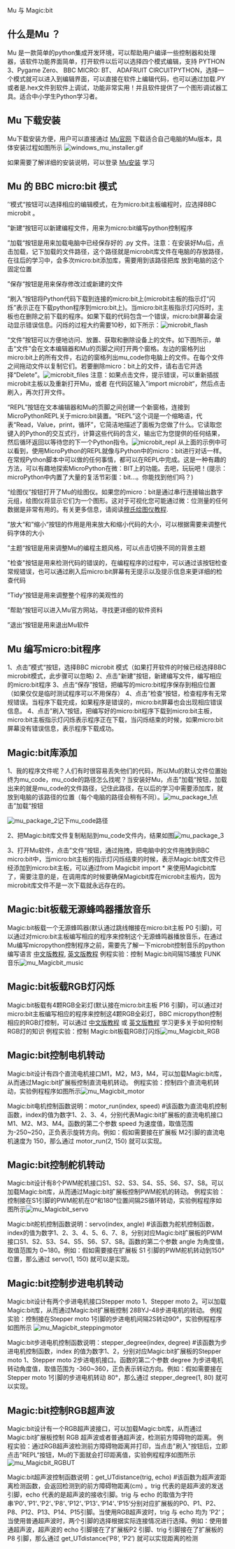 Mu 与 Magic:bit

## 什么是Mu ？
Mu 是一款简单的python集成开发环境，可以帮助用户编译一些控制器和处理器，该软件功能界面简单，打开软件以后可以选择四个模式编辑，支持 PYTHON 3、Pygame Zero、 BBC MICRO: BT、 ADAFRUIT CIRCUITPYTHON，选择一个模式就可以进入到编辑界面，可以直接在软件上编辑代码，也可以通过加载.PY或者是.hex文件到软件上调试，功能非常实用！并且软件提供了一个图形调试器工具。适合中小学生Python学习者。

## Mu 下载安装
Mu下载安装方便，用户可以直接通过   [Mu官网](https://codewith.mu/en/download)  下载适合自己电脑的Mu版本，具体安装过程如图所示                                                                        											![windows_mu_installer.gif](Mu_python/windows_mu_installer.gif)

如果需要了解详细的安装说明，可以登录  [Mu安装](https://codewith.mu/en/howto/) 学习

## Mu 的 BBC micro:bit 模式

’‘模式“按钮可以选择相应的编辑模式，在为micro:bit主板编程时，应选择BBC microbit 。

”新建“按钮可以新建编程文件，用来为micro:bit编写python控制程序

”加载“按钮是用来加载电脑中已经保存好的 .py 文件。注意：在安装好Mu后，点击加载，记下加载的文件路径，这个路径就是microbit库文件在电脑的存放路径，在往后的学习中，会多次micro:bit添加库，需要用到该路径把库 放到电脑的这个固定位置

”保存“按钮是用来保存修改过或新建的文件

“刷入”按钮将Python代码下载到连接的micro:bit上(microbit主板的指示灯“闪烁”表示正在下载python程序到micro:bit上)。当micro:bit主板指示灯闪烁时，主板也在删除之前下载的程序。如果下载的代码包含一个错误，micro:bit屏幕会滚动显示错误信息。闪烁的过程大约需要10秒，如下所示：![microbit_flash](Mu_python/microbit_flash_en.gif)

“文件”按钮可以方便地访问、放置、获取和删除设备上的文件。如下图所示，单击“文件”会在文本编辑器和Mu的页脚之间打开两个窗格。左边的窗格列出micro:bit上的所有文件，右边的窗格列出mu_code你电脑上的文件。在每个文件之间拖动文件以复制它们。若要删除micro：bit上的文件，请右击它并选择“Delete”。![microbit_files](Mu_python/microbit_files_en.gif) 注意：如果点击文件，提示错误，可以重新插拔microbit主板以及重新打开Mu，或者 在代码区输入”import microbit“，然后点击刷入，再次打开文件。 

“REPL”按钮在文本编辑器和Mu的页脚之间创建一个新窗格，连接到MicroPythonREPL关于micro:bit装置。“REPL”这个词是一个缩略语，代表“Read，Value，print，循环”，它简洁地描述了面板为您做了什么。它读取您键入的Python的交互式行，计算这些代码的含义，输出它为您提供的任何结果，然后循环返回以等待您的下一个Python指令。![microbit_repl](Mu_python/microbit_repl_en.gif)
从上面的示例中可以看到，使用MicroPython的REPL就像与Python中的micro：bit进行对话一样。在常规Python脚本中可以做的任何事情，都可以在REPL中完成。这是一种有趣的方法，可以有趣地探索MicroPython在微：BIT上的功能。去吧，玩玩吧！(提示：microPython中内置了大量的复活节彩蛋：bit…。你能找到他们吗？)

“绘图仪”按钮打开了Mu的绘图仪。如果您的micro：bit是通过串行连接输出数字元组，绘图仪将显示它们为一个图形。这对于可视化您可能通过微：位测量的任何数据是非常有用的。有关更多信息，请阅读[穆氏绘图仪教程](https://codewith.mu/en/tutorials/1.0/plotter).

”放大“和”缩小“按钮的作用是用来放大和缩小代码的大小，可以根据需要来调整代码字体的大小

”主题“按钮是用来调整Mu的编程主题风格，可以点击切换不同的背景主题

"检查"按钮是用来检测代码的错误的，在编程程序的过程中，可以通过该按钮检查常规错误，也可以通过刷入后micro:bit屏幕有无提示以及提示信息来更详细的检查代码

”Tidy“按钮是用来调整整个程序的美观性的

”帮助“按钮可以进入Mu官方网站，寻找更详细的软件资料

”退出“按钮是用来退出Mu软件

## Mu 编写micro:bit程序
1、点击”模式“按钮，选择BBC microbit 模式（如果打开软件的时候已经选择BBC microbit模式，此步骤可以忽略)
2、点击"新建"按钮，新建编写文件，编写相应的micro:bit程序
3、点击“保存”按钮，把编写的micro:bit程序保存到相应位置（如果仅仅是临时测试程序可以不用保存）
4、点击”检查“按钮，检查程序有无常规错误。当程序下载完成，如果程序是错误的，micro:bit屏幕也会出现相应错误信息。
4、点击”刷入“按钮，把编写好的micro:bit程序下载到micro:bit主板，micro:bit主板指示灯闪烁表示程序正在下载，当闪烁结束的时候，如果micro:bit屏幕没有错误信息，表示程序下载成功。

## Magic:bit库添加

1、我的程序文件呢？人们有时很容易丢失他们的代码，所以Mu的默认文件位置始终为mu_code，mu_code的路径怎么找呢？当安装好Mu，点击”加载“按钮，加载出来的就是mu_code的文件路径，记住此路径，在以后的学习中需要添加库，就放到电脑的该路径的位置（每个电脑的路径会稍有不同）。![mu_package_1](Mu_python/mu_package_1.png)点击”加载“按钮

![mu_package_2](Mu_python/mu_package_2.png)记下mu_code路径

2、把Magic:bit库文件复制粘贴到mu_code文件内，结果如图![mu_package_3](Mu_python/mu_package_3.png)

3、打开Mu软件，点击”文件“按钮，通过拖拽，把电脑中的文件拖拽到BBC micro:bit中，当micro:bit主板的指示灯闪烁结束的时候，表示Magic:bit库文件已经添加到micro:bit主板，可以通过from Magicbit import * 来使用Magicbit库了，需要注意的是，在调用库的时候要确保Magicbit库在microbit主板内，因为microbit库文件不是一次下载就永远存在的。

## Magic:bit板载无源蜂鸣器播放音乐
Magic:bit板载一个无源蜂鸣器(默认通过跳线帽接在micro:bit主板 P0 引脚)，可以通过对micro:bit主板编写相应的程序来控制这个无源蜂鸣器播放音乐，在通过Mu编写micropython控制程序之前，需要先了解一下microbit控制音乐的python编写语言  [中文版教程](http://www.qingchuangzhiyi.com/doc/music.html), [英文版教程](https://microbit-micropython.readthedocs.io/en/latest/tutorials/music.html)
例程实验：控制 Magic:bit间隔1S播放 FUNK 音乐![mu_Magicbit_music](Mu_python/mu_music.png)

## Magic:bit板载RGB灯闪烁
Magic:bit板载有4颗RGB全彩灯(默认接在micro:bit主板 P16 引脚)，可以通过对micro:bit主板编写相应的程序来控制这4颗RGB全彩灯，BBC micropython控制相应的RGB灯控制，可以通过 [中文版教程](http://www.qingchuangzhiyi.com/doc/neopixel.html) 或 [英文版教程](https://microbit-micropython.readthedocs.io/en/latest/neopixel.html) 学习更多关于如何控制RGB灯的知识
例程实验：控制 Magic:bit板载RGB灯闪烁![mu_Magicbit_RGB](Mu_python/mu_Magicbit_RGB.png)

## Magic:bit控制电机转动

Magic:bit设计有四个直流电机接口M1，M2，M3，M4，可以加载Magic:bit库，从而通过Magic:bit扩展板控制直流电机转动。
例程实验：控制四个直流电机转动，实验例程程序如图所示![mu_Magicbit_motor](Mu_python/mu_Magicbit_motor.png)

Magic:bit电机控制函数说明：motor_run(index,  speed)     #该函数为直流电机控制函数，index的值为数字1、2、3、4，分别代表Magic:bit扩展板的直流电机接口M1、M2、M3、M4。函数的第二个参数 speed 为速度值，取值范围为-250~250，正负表示旋转方向。例如：假如需要接在扩展板 M2引脚的直流电机速度为 150，那么通过 motor_run(2, 150) 就可以实现。

## Magic:bit控制舵机转动

Magic:bit设计有8个PWM舵机接口S1、S2、S3、S4、S5、S6、S7、S8。可以加载Magic:bit库，从而通过Magic:bit扩展板控制PWM舵机的转动。
例程实验：控制接在S1引脚的PWM舵机在0°和180°位置间隔2S循环转动，实验例程程序如图所示![mu_Magicbit_servo](Mu_python/mu_Magicbit_servo.png)

Magic:bit舵机控制函数说明：servo(index, angle)         #该函数为舵机控制函数，index的值为数字1、2、3、4、5、6、7、8，分别对应Magic:bit扩展板的PWM接口S1、S2、S3、S4、S5、S6、S7、S8。函数的第二个参数 angle 为角度值，取值范围为 0~180。例如：假如需要接在扩展板 S1 引脚的PWM舵机转动到150°位置，那么通过 servo(1, 150) 就可以是实现。

## Magic:bit控制步进电机转动

Magic:bit设计有两个步进电机接口Stepper moto 1、Stepper moto 2。可以加载Magic:bit库，从而通过Magic:bit扩展板控制 28BYJ-48步进电机的转动。
例程实验：控制接在Stepper moto 1引脚的步进电机间隔2S转动90°，实验例程程序如图所示 ![mu_Magicbit_steppingmotor](Mu_python/mu_Magicbit_steppingmotor.png)

Magic:bit步进电机控制函数说明：stepper_degree(index, degree)       #该函数为步进电机控制函数，index 的值为数字1、2，分别对应Magic:bit扩展板的Stepper moto 1、Stepper moto 2步进电机接口。函数的第二个参数 degree 为步进电机转动角度值，取值范围为 -360~360，正负表示转动方向。例如：假如需要接在Stepper moto 1引脚的步进电机转动 80°，那么通过 stepper_degree(1, 80) 就可以实现。

## Magic:bit控制RGB超声波

Magic:bit设计有一个RGB超声波接口，可以加载Magic:bit库，从而通过Magic:bit扩展板控制 RGB 超声波或者普通超声波，检测前方障碍物的距离。
例程实验：通过RGB超声波检测前方障碍物距离并打印，当点击"刷入"按钮后，立即点击”REPL“按钮，Mu的下面就会打印距离值，实验例程程序如图所示![mu_Magicbit_RGBUT](Mu_python/mu_Magicbit_RGBUT.png)

Magic:bit超声波控制函数说明：get_UTdistance(trig, echo)        #该函数为超声波距离检测函数，会返回检测到的前方障碍物距离(cm) 。trig 代表的是超声波的发送引脚，echo 代表的是超声波的接收引脚。trig 与 echo 的取值为字符串’P0‘、’P1‘、’P2‘、’P8‘、’P12‘、’P13‘、’P14‘、’P15‘分别对应扩展板的P0、P1、P2、P8、P12、P13、P14、P15引脚。当使用RGB超声波时，trig 与 echo 均为 ’P2‘；当使用普通超声波时，两个引脚的选择根据实际连接情况进行选择。例如：使用普通超声波，超声波的 echo 引脚接在了扩展板P2 引脚、trig 引脚接在了扩展板的 P8 引脚，那么通过 get_UTdistance(’P8‘, ’P2‘) 就可以实现距离的检测




